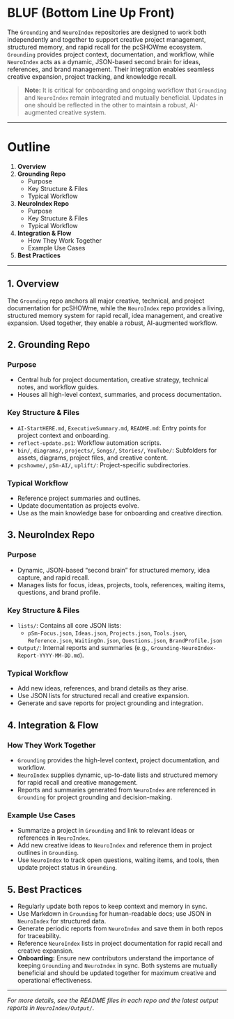 # BLUF (Bottom Line Up Front)
The `Grounding` and `NeuroIndex` repositories are designed to work both independently and together to support creative project management, structured memory, and rapid recall for the pcSHOWme ecosystem. `Grounding` provides project context, documentation, and workflow, while `NeuroIndex` acts as a dynamic, JSON-based second brain for ideas, references, and brand management. Their integration enables seamless creative expansion, project tracking, and knowledge recall.

> **Note:** It is critical for onboarding and ongoing workflow that `Grounding` and `NeuroIndex` remain integrated and mutually beneficial. Updates in one should be reflected in the other to maintain a robust, AI-augmented creative system.

---

# Outline
1. **Overview**
2. **Grounding Repo**
   - Purpose
   - Key Structure & Files
   - Typical Workflow
3. **NeuroIndex Repo**
   - Purpose
   - Key Structure & Files
   - Typical Workflow
4. **Integration & Flow**
   - How They Work Together
   - Example Use Cases
5. **Best Practices**

---

## 1. Overview
The `Grounding` repo anchors all major creative, technical, and project documentation for pcSHOWme, while the `NeuroIndex` repo provides a living, structured memory system for rapid recall, idea management, and creative expansion. Used together, they enable a robust, AI-augmented workflow.

## 2. Grounding Repo
### Purpose
- Central hub for project documentation, creative strategy, technical notes, and workflow guides.
- Houses all high-level context, summaries, and process documentation.

### Key Structure & Files
- `AI-StartHERE.md`, `ExecutiveSummary.md`, `README.md`: Entry points for project context and onboarding.
- `reflect-update.ps1`: Workflow automation scripts.
- `bin/`, `diagrams/`, `projects/`, `Songs/`, `Stories/`, `YouTube/`: Subfolders for assets, diagrams, project files, and creative content.
- `pcshowme/`, `pSm-AI/`, `uplift/`: Project-specific subdirectories.

### Typical Workflow
- Reference project summaries and outlines.
- Update documentation as projects evolve.
- Use as the main knowledge base for onboarding and creative direction.

## 3. NeuroIndex Repo
### Purpose
- Dynamic, JSON-based “second brain” for structured memory, idea capture, and rapid recall.
- Manages lists for focus, ideas, projects, tools, references, waiting items, questions, and brand profile.

### Key Structure & Files
- `lists/`: Contains all core JSON lists:
  - `pSm-Focus.json`, `Ideas.json`, `Projects.json`, `Tools.json`, `Reference.json`, `WaitingOn.json`, `Questions.json`, `BrandProfile.json`
- `Output/`: Internal reports and summaries (e.g., `Grounding-NeuroIndex-Report-YYYY-MM-DD.md`).

### Typical Workflow
- Add new ideas, references, and brand details as they arise.
- Use JSON lists for structured recall and creative expansion.
- Generate and save reports for project grounding and integration.

## 4. Integration & Flow
### How They Work Together
- `Grounding` provides the high-level context, project documentation, and workflow.
- `NeuroIndex` supplies dynamic, up-to-date lists and structured memory for rapid recall and creative management.
- Reports and summaries generated from `NeuroIndex` are referenced in `Grounding` for project grounding and decision-making.

### Example Use Cases
- Summarize a project in `Grounding` and link to relevant ideas or references in `NeuroIndex`.
- Add new creative ideas to `NeuroIndex` and reference them in project outlines in `Grounding`.
- Use `NeuroIndex` to track open questions, waiting items, and tools, then update project status in `Grounding`.

## 5. Best Practices
- Regularly update both repos to keep context and memory in sync.
- Use Markdown in `Grounding` for human-readable docs; use JSON in `NeuroIndex` for structured data.
- Generate periodic reports from `NeuroIndex` and save them in both repos for traceability.
- Reference `NeuroIndex` lists in project documentation for rapid recall and creative expansion.
- **Onboarding:** Ensure new contributors understand the importance of keeping `Grounding` and `NeuroIndex` in sync. Both systems are mutually beneficial and should be updated together for maximum creative and operational effectiveness.

---

*For more details, see the README files in each repo and the latest output reports in `NeuroIndex/Output/`.*
